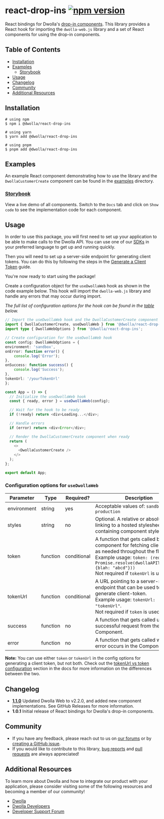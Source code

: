 # react-drop-ins [![npm version](https://badge.fury.io/js/@dwolla%2Freact-drop-ins.svg)](https://badge.fury.io/js/@dwolla%2Freact-drop-ins)

React bindings for Dwolla's [drop-in components](https://developers.dwolla.com/concepts/drop-in-components). This library provides a React hook for importing the `dwolla-web.js` library and a set of React components for using the drop-in components.

## Table of Contents

* [Installation](#installation)
* [Examples](#examples)
  * [Storybook](#storybook)
* [Usage](#usage)
* [Changelog](#changelog)
* [Community](#community)
* [Additional Resources](#additional-resources)

## Installation

```shell
# using npm
$ npm i @dwolla/react-drop-ins

# using yarn
$ yarn add @dwolla/react-drop-ins

# using pnpm
$ pnpm add @dwolla/react-drop-ins
```

## Examples

An example React component demonstrating how to use the library and the `DwollaCustomerCreate` component can be found in the [examples](https://github.com/Dwolla/react-drop-ins/tree/main/src/examples) directory.

### [Storybook](https://dwolla.github.io/react-drop-ins/)
View a live demo of all components. Switch to the `Docs` tab and click on `Show code` to see the implementation code for each component.

## Usage

In order to use this package, you will first need to set up your application to be able to make calls to the Dwolla API. You can use one of our [SDKs](https://developers.dwolla.com/sdks-tools) in your preferred language to get up and running quickly. 

Then you will need to set up a server-side endpoint for generating client tokens. You can do this by following the steps in the [Generate a Client Token](https://developers.dwolla.com/guides/drop-ins/generate-client-token) guide.

You're now ready to start using the package! 

Create a configuration object for the `useDwollaWeb` hook as shown in the code example below. This hook will import the `dwolla-web.js` library and handle any errors that may occur during import. 

_The full list of configuration options for the hook can be found in the [table](#configuration-options-for-usedwollaweb) below._


```typescript
// Import the useDwollaWeb hook and the DwollaCustomerCreate component
import { DwollaCustomerCreate, useDwollaWeb } from '@dwolla/react-drop-ins';
import type { DwollaWebOptions } from '@dwolla/react-drop-ins';

// Create configuration for the useDwollaWeb hook
const config: DwollaWebOptions = {
environment: 'sandbox',
onError: function error() {
    console.log('Error');
},
onSuccess: function success() {
    console.log('Success');
},
tokenUrl: '/yourTokenUrl'
};

const App = () => {
  // Initialize the useDwollaWeb hook
  const { ready, error } = useDwollaWeb(config);

  // Wait for the hook to be ready
  if (!ready) return <div>Loading...</div>;

  // Handle errors
  if (error) return <div>Error</div>;

  // Render the DwollaCustomerCreate component when ready
  return (
    <>
      <DwollaCustomerCreate />
    </>
  );
};

export default App;
```

### Configuration options for `useDwollaWeb`

| Parameter   | Type     | Required? | Description                                                                                                                                                                                         |
| ----------- | -------- | ---------- | --------------------------------------------------------------------------------------------------------------------------------------------------------------------------------------------------- |
| environment | string   | yes | Acceptable values of: `sandbox` or `production`                                                                                                                                                     |
| styles      | string   | no | Optional. A relative or absolute URL linking to a hosted stylesheet containing component styles.                                                                                                    |
| token       | function | conditional | A function that gets called by the component for fetching client-tokens as needed throughout the flow. <br /> Example usage: `token: (req) => Promise.resolve(dwollaAPIToken(req, {blah: "abcd"}))` <br /> Not required if `tokenUrl` is used. |
| tokenUrl    | function | conditional | A URL pointing to a server-side endpoint that can be used to generate client-token. <br /> Example usage: `tokenUrl: "tokenUrl"`. <br /> Not required if `token` is used.                                                                   |
| success     | function | no |  A function that gets called upon a successful request from the Component.                                                                                                                           |
| error       | function | no |  A function that gets called when an error occurs in the Component.                                                                                                                                  |

**Note:** You can use either `token` or `tokenUrl` in the config options for generating a client token, but not both. Check out the [tokenUrl vs token configuration](https://developers.dwolla.com/guides/drop-ins/generate-client-token#token-url-vs-token-configuration) section in the docs for more information on the differences between the two.

## Changelog

- **[1.1.0](https://github.com/Dwolla/react-drop-ins/releases/tag/v1.1.0)** Updated Dwolla Web to v2.2.0, and added new component implementations. See GitHub Releases for more information.
- **1.0.1** Initial release of React bindings for Dwolla's drop-in components.

## Community
* If you have any feedback, please reach out to us on [our forums](https://discuss.dwolla.com/) or by [creating a GitHub issue](https://github.com/Dwolla/react-drop-ins/issues).
* If you would like to contribute to this library, [bug reports](https://github.com/Dwolla/react-drop-ins/issues) and [pull requests](https://github.com/Dwolla/react-drop-ins/pulls) are always appreciated!

## Additional Resources

To learn more about Dwolla and how to integrate our product with your application, please consider visiting some of the following resources and becoming a member of our community!

* [Dwolla](https://www.dwolla.com/)
* [Dwolla Developers](https://developers.dwolla.com/)
* [Developer Support Forum](https://discuss.dwolla.com/)